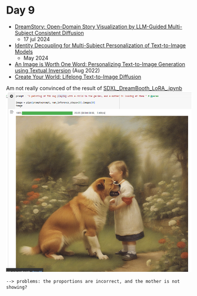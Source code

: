 # Day 9

- [DreamStory: Open-Domain Story Visualization by
LLM-Guided Multi-Subject Consistent Diffusion](https://arxiv.org/pdf/2407.12899)
    - 17 jul 2024
- [Identity Decoupling for Multi-Subject Personalization of Text-to-Image Models
](https://arxiv.org/pdf/2404.04243)
    - May 2024
- [An Image is Worth One Word: Personalizing Text-to-Image Generation using Textual Inversion](https://arxiv.org/abs/2208.01618) (Aug 2022)
- [Create Your World: Lifelong Text-to-Image Diffusion](https://arxiv.org/abs/2309.04430)
    


Am not really convinced of the result of [SDXL_DreamBooth_LoRA_.ipynb](https://colab.research.google.com/github/huggingface/notebooks/blob/main/diffusers/SDXL_DreamBooth_LoRA_.ipynb#scrollTo=bLptJV1vx3mI)
    ![alt text](../assets\20240727_PersonalizedTextToImage10\sdxldreaambothlora.png)

    --> problems: the proportions are incorrect, and the mother is not showing?
